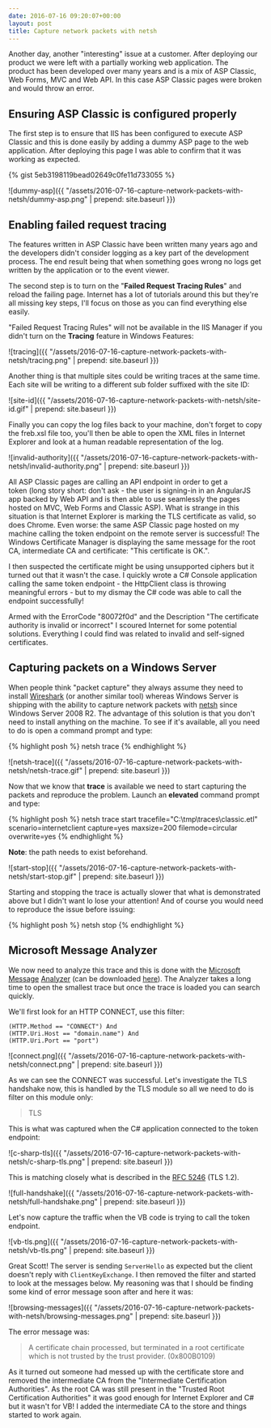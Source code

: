 ```yaml
---
date: 2016-07-16 09:20:07+00:00
layout: post
title: Capture network packets with netsh
---
```


Another day, another "interesting" issue at a customer. After deploying our product we were left with a partially working web application. The product has been developed over many years and is a mix of ASP Classic, Web Forms, MVC and Web API. In this case ASP Classic pages were broken and would throw an error.

## Ensuring ASP Classic is configured properly

The first step is to ensure that IIS has been configured to execute ASP Classic and this is done easily by adding a dummy ASP page to the web application. After deploying this page I was able to confirm that it was working as expected.

{% gist 5eb3198119bead02649c0fe11d733055 %}

![dummy-asp]({{ "/assets/2016-07-16-capture-network-packets-with-netsh/dummy-asp.png" | prepend: site.baseurl }})<!--more-->

## Enabling failed request tracing

The features written in ASP Classic have been written many years ago and the developers didn't consider logging as a key part of the development process. The end result being that when something goes wrong no logs get written by the application or to the event viewer.

The second step is to turn on the "**Failed Request Tracing Rules**" and reload the failing page. Internet has a lot of tutorials around this but they're all missing key steps, I'll focus on those as you can find everything else easily.

"Failed Request Tracing Rules" will not be available in the IIS Manager if you didn't turn on the **Tracing** feature in Windows Features:

![tracing]({{ "/assets/2016-07-16-capture-network-packets-with-netsh/tracing.png" | prepend: site.baseurl }})

Another thing is that multiple sites could be writing traces at the same time. Each site will be writing to a different sub folder suffixed with the site ID:

![site-id]({{ "/assets/2016-07-16-capture-network-packets-with-netsh/site-id.gif" | prepend: site.baseurl }})

Finally you can copy the log files back to your machine, don't forget to copy the freb.xsl file too, you'll then be able to open the XML files in Internet Explorer and look at a human readable representation of the log.

![invalid-authority]({{ "/assets/2016-07-16-capture-network-packets-with-netsh/invalid-authority.png" | prepend: site.baseurl }})

All ASP Classic pages are calling an API endpoint in order to get a token (long story short: don't ask - the user is signing-in in an AngularJS app backed by Web API and is then able to use seamlessly the pages hosted on MVC, Web Forms and Classic ASP). What is strange in this situation is that Internet Explorer is marking the TLS certificate as valid, so does Chrome. Even worse: the same ASP Classic page hosted on my machine calling the token endpoint on the remote server is successful! The Windows Certificate Manager is displaying the same message for the root CA, intermediate CA and certificate: "This certificate is OK.".

I then suspected the certificate might be using unsupported ciphers but it turned out that it wasn't the case. I quickly wrote a C# Console application calling the same token endpoint - the HttpClient class is throwing meaningful errors - but to my dismay the C# code was able to call the endpoint successfully!

Armed with the ErrorCode "80072f0d" and the Description "The certificate authority is invalid or incorrect" I scoured Internet for some potential solutions. Everything I could find was related to invalid and self-signed certificates.

## Capturing packets on a Windows Server

When people think "packet capture" they always assume they need to install [Wireshark][wireshark] (or another similar tool) whereas Windows Server is shipping with the ability to capture network packets with [netsh][netsh] since Windows Server 2008 R2. The advantage of this solution is that you don't need to install anything on the machine. To see if it's available, all you need to do is open a command prompt and type:

{% highlight posh %}
netsh trace
{% endhighlight %}

![netsh-trace]({{ "/assets/2016-07-16-capture-network-packets-with-netsh/netsh-trace.gif" | prepend: site.baseurl }})

Now that we know that **trace** is available we need to start capturing the packets and reproduce the problem. Launch an **elevated** command prompt and type:

{% highlight posh %}
netsh trace start tracefile="C:\tmp\traces\classic.etl" scenario=internetclient capture=yes maxsize=200 filemode=circular overwrite=yes
{% endhighlight %}

**Note**: the path needs to exist beforehand.

![start-stop]({{ "/assets/2016-07-16-capture-network-packets-with-netsh/start-stop.gif" | prepend: site.baseurl }})

Starting and stopping the trace is actually slower that what is demonstrated above but I didn't want lo lose your attention! And of course you would need to reproduce the issue before issuing:

{% highlight posh %}
netsh stop
{% endhighlight %}

## Microsoft Message Analyzer

We now need to analyze this trace and this is done with the [Microsoft Message][microsoft-message-analyzer-one] [Analyzer][microsoft-message-analyzer-two] (can be downloaded [here][download-message-analyzer]). The Analyzer takes a long time to open the smallest trace but once the trace is loaded you can search quickly.

We'll first look for an HTTP CONNECT, use this filter:

```
(HTTP.Method == "CONNECT") And
(HTTP.Uri.Host == "domain.name") And
(HTTP.Uri.Port == "port")
```

![connect.png]({{ "/assets/2016-07-16-capture-network-packets-with-netsh/connect.png" | prepend: site.baseurl }})

As we can see the CONNECT was successful. Let's investigate the TLS handshake now, this is handled by the TLS module so all we need to do is filter on this module only:

> TLS

This is what was captured when the C# application connected to the token endpoint:

![c-sharp-tls]({{ "/assets/2016-07-16-capture-network-packets-with-netsh/c-sharp-tls.png" | prepend: site.baseurl }})

This is matching closely what is described in the [RFC 5246][rfc-5246] (TLS 1.2).

![full-handshake]({{ "/assets/2016-07-16-capture-network-packets-with-netsh/full-handshake.png" | prepend: site.baseurl }})

Let's now capture the traffic when the VB code is trying to call the token endpoint.

![vb-tls.png]({{ "/assets/2016-07-16-capture-network-packets-with-netsh/vb-tls.png" | prepend: site.baseurl }})

Great Scott! The server is sending `ServerHello` as expected but the client doesn't reply with `ClientKeyExchange`. I then removed the filter and started to look at the messages below. My reasoning was that I should be finding some kind of error message soon after and here it was:

![browsing-messages]({{ "/assets/2016-07-16-capture-network-packets-with-netsh/browsing-messages.png" | prepend: site.baseurl }})

The error message was:

> A certificate chain processed, but terminated in a root certificate which is not trusted by the trust provider. (0x800B0109)

As it turned out someone had messed up with the certificate store and removed the intermediate CA from the "Intermediate Certification Authorities". As the root CA was still present in the "Trusted Root Certification Authorities" it was good enough for Internet Explorer and C# but it wasn't for VB! I added the intermediate CA to the store and things started to work again.

[wireshark]: https://www.wireshark.org/
[netsh]: https://technet.microsoft.com/en-us/library/dd878517(v=ws.10).aspx
[microsoft-message-analyzer-one]: https://technet.microsoft.com/en-us/library/jj649776.aspx
[microsoft-message-analyzer-two]: https://blogs.technet.microsoft.com/messageanalyzer/
[download-message-analyzer]: https://www.microsoft.com/en-au/download/details.aspx?id=44226
[rfc-5246]: https://tools.ietf.org/html/rfc5246#page-36
